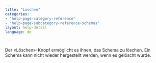 ```yaml
---
title: "Löschen"
categories:
- "help-page-category-reference"
- "help-page-subcategory-reference-schemas"
layout: help-detail
language: de

---
```


Der &laquo;Löschen&raquo;-Knopf ermöglicht es ihnen, das Schema zu löschen. Ein Schema kann nicht wieder hergestellt werden, wenn es gelöscht wurde.